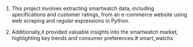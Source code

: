 1. This project involves extracting smartwatch data, including specifications and customer ratings, 
from an e-commerce website using web scraping and regular expressions in Python.

2. Additionally,it provided valuable insights into the smartwatch market, highlighting key trends and consumer preferences.# smart_watchs
